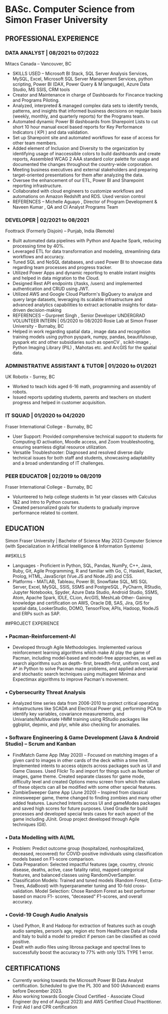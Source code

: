 # BASc. Computer Science from Simon Fraser University
## PROFESSIONAL EXPERIENCE
### DATA ANALYST | 08/2021 to 07/2022
Mitacs Canada – Vancouver, BC
-	SKILLS USED – Microsoft BI Stack, SQL Server Analysis Services, MySQL, Excel, Microsoft SQL Server Management Services, python scripting, Power BI (DAX, Power Query & M language), Azure Data Studio, MS SSIS, CRM tools
-	Creator and Maintenance in charge of Dashboards for Fincance tracking and Programs Piloting.
-	Analyzed, interpreted & managed complex data sets to identify trends, patterns, and insights that informed business decisions on regular basis (weekly, monthly, and quarterly reports) for the Programs team.
-	Automated dynamic Power BI dashboards from Sharepoint Lists to cut short 10 hour manual excel based reports for Key Performance Indicators ( KPI ) and data validation.
-	Set up Sharepoint site and automated workflows for ease of access for other team members.
-	Added element of Inclusion and Diversity to the organization by identifying usage of inaccessible colors to build dashboards and create reports, Assembled WCAG 2 AAA standard color palette for usage and documented the changes throughout the country-wide corporation.
-	Meeting business executives and external stakeholders and preparing target-oriented presentations for them after analyzing the data.
-	Oversee the enhancement of our ETL, Power BI and Sharepoint reporting infrastructure.
-	Collaborated with cloud engineers to customize workflows and automations on Amazon Redshift and RDS. Used version control
-	REFERENCES – Michelle Aguayo , Director of Program Development & Naveen Kumar , QA and CI Analyst Programs Team

### DEVELOPER | 02/2021 to 08/2021
Foottrack (Formerly Disjoin) – Punjab, India (Remote)
-	Built automated data pipelines with Python and Apache Spark, reducing processing time by 40%.
-	Leveraged ETL for data transformation and modeling, streamlining data workflows and accuracy.
-	Tuned SQL and NoSQL databases, and used Power BI to showcase data regarding team processes and progress tracker.
-	Utilized Power Apps and dynamic reporting to enable instant insights and helped in data migration to the Cloud.
-	Designed Rest API endpoints (/tasks, /users) and implemented authentication and CRUD using JWT.
-	Utilized AWS and Google Cloud Platform's BigQuery to analyze and query large datasets, leveraging its scalable infrastructure and advanced analytics capabilities to extract actionable insights for data-driven decision-making
-	REFERENCES – Gurpreet Singh , Senior Developer
UNDERGRAD VOLUNTEER INTERN | 05/2020 to 08/2020
Rosie Lab at Simon Fraser University - Burnaby, BC
-	Helped in work regarding spatial data , image data and recognition training models using python pyspark, numpy, pandas, beautifulsoup, pyspark etc and other subsidiaries such as openCV , scikit-image , Python Imaging Library (PIL) , Mahotas etc. and ArcGIS for the spatial data.

### ADMINISTRATIVE ASSISTANT & TUTOR | 01/2020 to 01/2021
UK Robotix - Surrey, BC
-	Worked to teach kids aged 6-16 math, programming and assembly of robots.
-	Issued reports updating students, parents and teachers on student progress and helped in customer acquisition.

### IT SQUAD | 01/2020 to 04/2020
Fraser International College - Burnaby, BC
-	User Support: Provided comprehensive technical support to students for Computing ID activation, Moodle access, and Zoom troubleshooting, ensuring seamless digital resource utilization.
-	Versatile Troubleshooter: Diagnosed and resolved diverse daily technical issues for both staff and students, showcasing adaptability and a broad understanding of IT challenges.

### PEER EDUCATOR | 02/2019 to 08/2019
Fraser International College - Burnaby, BC
-	Volunteered to help college students in 1st year classes with Calculus 1&2 and Intro to Python courses.
-	Created personalized goals for students to gradually improve performance related to content.

## EDUCATION
Simon Fraser University | Bachelor of Science	May 2023
Computer Science (with Specialization in Artificial Intelligence & Information Systems)

 
 
##SKILLS

-	Languages - Proficient in Python, SQL, Pandas, NumPy, C++, Java, Ruby, Git, Agile Programming, R and familiar with Go, C, Haskell, Racket, Prolog, HTML, JavaScript (Vue.JS and Node.JS) and CSS.
-	Platforms - MATLAB, Tableau, Power BI, Snowflake SQL, MS SQL Server, Excel, MySQL, SSIS, SSMS and PostgreSQL , PyCharm, RStudio, Jupyter Notebooks, Spyder, Azure Data Studio, Android Studio, SSMS, Atom, Apache Spark, IDLE, CLion, ArcGIS, MeshLab Other- Gaining knowledge and certification on AWS, Oracle DB, SAS, Jira, GIS for spatial data, LookerStudio, DOMO, TensorFlow, APIs, Hadoop, NodeJS and ERPs such as SAP.

##PROJECT EXPERIENCE
### •	Pacman-Reinforcement-AI 
-	Developed through Agile Methodologies. Implemented various reinforcement learning algorithms which make AI play the game of Pacman, including model-based and model-free approaches, as well as search algorithms such as depth- first, breadth-first, uniform cost, and A* in Python to solve Pacman maze problems, and applied adversarial and stochastic search techniques using multiagent Minimax and Expectimax algorithms to improve Pacman's movement.
### •	Cybersecurity Threat Analysis 
-	Analyzed time series data from 2006-2010 to protect critical operating infrastructures like SCADA and Electrical Power grid, performing PCA to identify key variables, covariance measurements, and Univariate/Multivariate HMM training using RStudio packages like ggbiplot, depmix, and plyr, while also checking for anomalies.
### •	Software Engineering & Game Development (Java & Android Studio) – Scrum and Kanban
- FindMatch Game App (May 2020) – Focused on matching images of a given card to images in other cards of the deck within a time limit. Implemented intents to access objects across packages such as UI and Game Classes. Used Flickr To and import for things such as Number of images, game theme. Created separate classes for game mode, difficulty level and created Options menu screen from which the values of these objects can all be modified with some other special features.
-	ZombieSweeper Game App (June 2020) – Inspired from classical minesweeper game, theme changed to finding zombies and many other added features. Launched Intents across UI and gameModes packages and saved high scores for future purposes. Used Gradle for build processes and developed special tests cases for each aspect of the game including JUnit. Group project developed through Agile techniques (Git).
### •	Data Modelling with AI/ML	
-	Problem: Predict outcome group (hospitalized, nonhospitalized, deceased, recovered) for COVID-positive individuals using classification models based on F1-score comparison. 
-	Data Preparation: Selected impactful features (age, country, chronic disease, deaths, active, case fatality ratio), mapped categorical features, and balanced classes using RandomOverSampler. 
-	Classification Models: Trained and tuned models (Random Forest, Extra-Trees, AdaBoost) with hyperparameter tuning and 10-fold cross-validation. Model Selection: Chose Random Forest as best performer based on macro F1- scores, “deceased” F1-scores, and overall accuracy.
### •	Covid-19 Cough Audio Analysis 
-	Used Python, R and Hadoop for extraction of features such as cough audio samples, person’s age, region etc from Healthcare Data of India and Italy to build a model to predict if person can be classified as covid positive.
-	 Dealt with audio files using librosa package and spectral lines to successfully boost the accuracy to 77% with only 13% TYPE 1 error.


## CERTIFICATIONS
-	Currently working towards the Microsoft Power BI Data Analyst certification. Scheduled to give the PL 300 and 500 (Advanced) exams before December 2023.
-	Also working towards Google Cloud Certified - Associate Cloud Engineer (by end of August 2023) and AWS Certified Cloud Practitioner.
-	First Aid I and CPR certification
